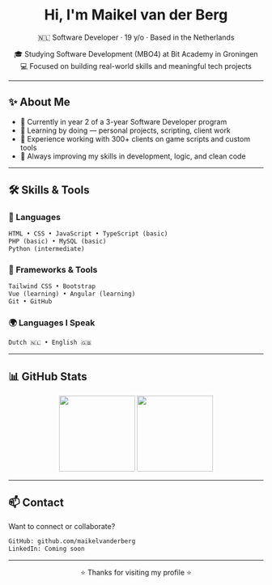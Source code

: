 <h1 align="center">Hi, I'm Maikel van der Berg</h1>
<p align="center">
  🇳🇱 Software Developer · 19 y/o · Based in the Netherlands  
</p>
<p align="center">
  🎓 Studying Software Development (MBO4) at Bit Academy in Groningen  
  <br>
  💻 Focused on building real-world skills and meaningful tech projects
</p>

---

## ✨ About Me

- 📌 Currently in year 2 of a 3-year Software Developer program  
- 🧠 Learning by doing — personal projects, scripting, client work  
- 🤝 Experience working with 300+ clients on game scripts and custom tools  
- 🌱 Always improving my skills in development, logic, and clean code  

---

## 🛠️ Skills & Tools

### 📌 Languages
```txt
HTML • CSS • JavaScript • TypeScript (basic)
PHP (basic) • MySQL (basic)
Python (intermediate)
```

### 🧩 Frameworks & Tools
```txt
Tailwind CSS • Bootstrap
Vue (learning) • Angular (learning)
Git • GitHub
```

### 🌍 Languages I Speak
```txt
Dutch 🇳🇱 • English 🇬🇧
```

---

## 📊 GitHub Stats

<div align="center">
  <img src="https://github-readme-stats.vercel.app/api?username=daveymunters87&show_icons=true&theme=tokyonight" height="150"/>
  <img src="https://github-readme-stats.vercel.app/api/top-langs/?username=daveymunters87&layout=compact&theme=tokyonight" height="150"/>
</div>

---

## 📫 Contact

Want to connect or collaborate?

```txt
GitHub: github.com/maikelvanderberg
LinkedIn: Coming soon
```

---

<p align="center">
  ⭐ Thanks for visiting my profile ⭐
</p>
